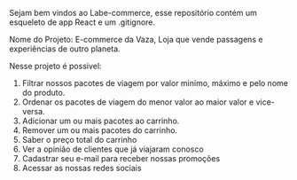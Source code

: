 Sejam bem vindos ao Labe-commerce, esse repositório contém um esqueleto de app React e um .gitignore.

Nome do Projeto: E-commerce da Vaza, Loja que vende passagens e experiências de outro planeta.

Nesse projeto é possivel:
1. Filtrar nossos pacotes de viagem por valor minímo, máximo e pelo nome do produto.
2. Ordenar os pacotes de viagem do menor valor ao maior valor e vice-versa.
3. Adicionar um ou mais pacotes ao carrinho.
4. Remover um ou mais pacotes do carrinho.
5. Saber o preço total do carrinho
6. Ver a opinião de clientes que já viajaram conosco
7. Cadastrar seu e-mail para receber nossas promoções
8. Acessar as nossas redes sociais
